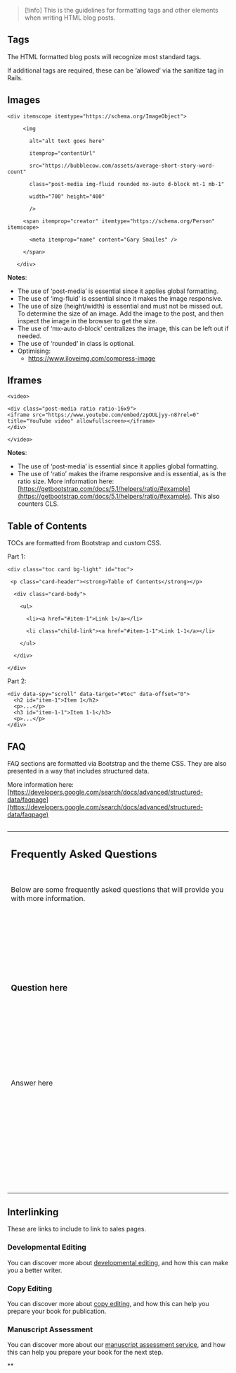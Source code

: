 > [!info]
>  This is the guidelines for formatting tags and other elements when writing HTML blog posts. 

## Tags

The HTML formatted blog posts will recognize most standard tags. 

If additional tags are required, these can be ‘allowed’ via the sanitize tag in Rails.
## Images

```
<div itemscope itemtype="https://schema.org/ImageObject">

     <img

       alt="alt text goes here"

       itemprop="contentUrl"

       src="https://bubblecow.com/assets/average-short-story-word-count"

       class="post-media img-fluid rounded mx-auto d-block mt-1 mb-1"

       width="700" height="400"

       />

     <span itemprop="creator" itemtype="https://schema.org/Person" itemscope>

       <meta itemprop="name" content="Gary Smailes" />

     </span>

   </div>
```
  
**Notes**:

- The use of ‘post-media’ is essential since it applies global formatting. 
- The use of ‘img-fluid’ is essential since it makes the image responsive. 
- The use of size (height/width) is essential and must not be missed out. To determine the size of an image. Add the image to the post, and then inspect the image in the browser to get the size. 
- The use of ‘mx-auto d-block’ centralizes the image, this can be left out if needed. 
- The use of ‘rounded’ in class is optional.
- Optimising:
	- https://www.iloveimg.com/compress-image
## Iframes

```
<video>

<div class="post-media ratio ratio-16x9">  
<iframe src="https://www.youtube.com/embed/zpOULjyy-n8?rel=0" title="YouTube video" allowfullscreen></iframe>  
</div>

</video>
```

**Notes**:
- The use of ‘post-media’ is essential since it applies global formatting. 
- The use of ‘ratio’ makes the iframe responsive and is essential, as is the ratio size. More information here: [https://getbootstrap.com/docs/5.1/helpers/ratio/#example](https://getbootstrap.com/docs/5.1/helpers/ratio/#example). This also counters CLS. 
## Table of Contents

TOCs are formatted from Bootstrap and custom CSS. 

Part 1:

```
<div class="toc card bg-light" id="toc">

 <p class="card-header"><strong>Table of Contents</strong></p>

  <div class="card-body">

    <ul>

      <li><a href="#item-1">Link 1</a></li>

      <li class="child-link"><a href="#item-1-1">Link 1-1</a></li>

    </ul>

  </div>

</div>
```

Part 2:

```
<div data-spy="scroll" data-target="#toc" data-offset="0">  
  <h2 id="item-1">Item 1</h2>  
  <p>...</p>  
  <h3 id="item-1-1">Item 1-1</h3>  
  <p>...</p>  
</div>
```
## FAQ

FAQ sections are formatted via Bootstrap and the theme CSS. They are also presented in a way that includes structured data. 

More information here: [https://developers.google.com/search/docs/advanced/structured-data/faqpage](https://developers.google.com/search/docs/advanced/structured-data/faqpage)

```

```

|   |
|---|
|<h2>Frequently Asked Questions</h2>  <br><p>Below are some frequently asked questions that will provide you with more information.</p><br><br>  <br><div itemscope itemtype="[https://schema.org/FAQPage](https://schema.org/FAQPage)" class="faq"><br><br><div itemscope itemprop="mainEntity" itemtype="https://schema.org/Question"><br><br><h3 itemprop="name">Question here</h3><br><br><div itemscope itemprop="acceptedAnswer" itemtype="https://schema.org/Answer"><br><br>   <div itemprop="text"><br><br>     <p>Answer here</p><br><br>   </div><br><br></div><br><br>  </div><br><br> </div>|

  
  

## Interlinking

These are links to include to link to sales pages.

### Developmental Editing

  

<div class="alert alert-info" role="alert">

<p>You can discover more about <a href="https://bubblecow.com/book-editing">developmental editing</a>, and how this can make you a better writer.</p>

</div>

### Copy Editing

  

<div class="alert alert-info" role="alert">

<p>You can discover more about <a href="https://bubblecow.com/copy-editing">copy editing</a>, and how this can help you prepare your book for publication.</p>

</div>

  

### Manuscript Assessment

  

<div class="alert alert-info" role="alert">

<p>You can discover more about our <a href="https://bubblecow.com/manuscript-assessment">manuscript assessment service</a>, and how this can help you prepare your book for the next step.</p>

</div>

  
  
  
**